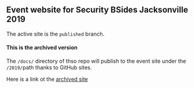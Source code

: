 ## Event website for Security BSides Jacksonville 2019

The active site is the `published` branch.

#### This is the archived version

The `/docs/` directory of thso repo will publish to the event site under the `/2019/`path thanks to GitHub sites.

Here is a link ot the [archived site](https://www.bsidesjax.org/2019/)
